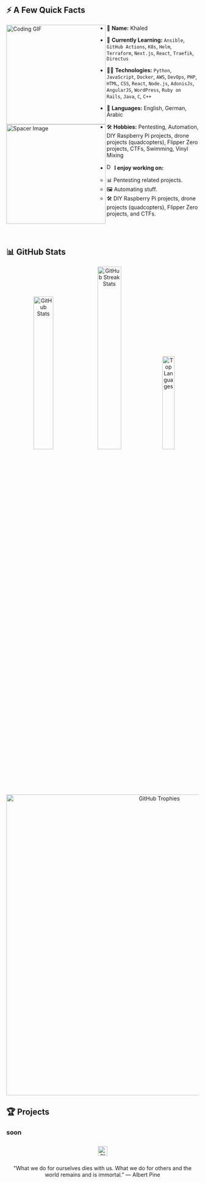 ## ⚡️ A Few Quick Facts

<!--
This part was an absolute nightmare to figure out. Turns out that Github's extended markdown is scuffed as hell. Left-embedded gifs break everything, so what you see below is the only way to fix it. I seem to be the only one to have even gotten that far.
-->  

<div>
  <img align="left" height="260vh" src="https://i.giphy.com/media/l0HlHwC9qKL5Y9HMs/giphy.webp" alt="Coding GIF">
  <img align="left" height="260vh" src="https://upload.wikimedia.org/wikipedia/commons/3/3d/1_120_transparent.png" alt="Spacer Image">
</div>

- 👤 **Name:** Khaled 
- 🌱 **Currently Learning:** `Ansible`, `GitHub Actions`, `K8s`, `Helm`, `Terraform`, `Next.js`, `React`, `Traefik`, `Directus`
- 👨‍💻 **Technologies:** `Python`, `JavaScript`, `Docker`, `AWS`, `DevOps`, `PHP`, `HTML`, `CSS`, `React`, `Node.js`, `AdonisJs`, `AngularJS`, `WordPress`, `Ruby on Rails`, `Java`, `C`, `C++`
- 💬 **Languages:** English, German, Arabic
- 🛠 **Hobbies:** Pentesting, Automation, DIY Raspberry Pi projects, drone projects (quadcopters), Flipper Zero projects, CTFs, Swimming, Vinyl Mixing

- <img src="https://media.giphy.com/media/WUlplcMpOCEmTGBtBW/giphy.gif" width="16" alt="Developer GIF"> **I enjoy working on:**
  - 📊 Pentesting related projects.
  - 🖼 Automating stuff.
  - 🛠 DIY Raspberry Pi projects, drone projects (quadcopters), Flipper Zero projects, and CTFs.

<br><br>

## 📊 GitHub Stats

<!--
Gotta love some stats
-->  

<p align="center">
  <img src="https://github-readme-stats.vercel.app/api?username=00xkhaled&theme=dracula&hide_border=false&include_all_commits=false&count_private=true" width="32%" alt="GitHub Stats">
  <img src="https://github-readme-streak-stats.herokuapp.com/?user=00xkhaled&theme=dracula&hide_border=false" width="35%" alt="GitHub Streak Stats">
  <img src="https://github-readme-stats.vercel.app/api/top-langs/?username=00xkhaled&theme=dracula&hide_border=false&include_all_commits=false&count_private=true&layout=compact" width="25%" alt="Top Languages">
</p>

<p align="center">
  <img src="https://github-profile-trophy.vercel.app/?username=00xkhaled&theme=dracula&no-frame=false&no-bg=false&margin-w=4&rank=-C" width="786" alt="GitHub Trophies">
</p>

## 🏆 Projects
### soon 

<!--
Aaaaaand that's it. Very nice.
-->  

<div align="center">  
  <img style="margin: 10px" src="https://media3.giphy.com/media/btz4OTQXXr4nlHTIqU/200w.webp" height="25" alt="Closing GIF">  
</div>

<div align="center">
  <p>"What we do for ourselves dies with us. What we do for others and the world remains and is immortal.” ― Albert Pine</p>
</div>
